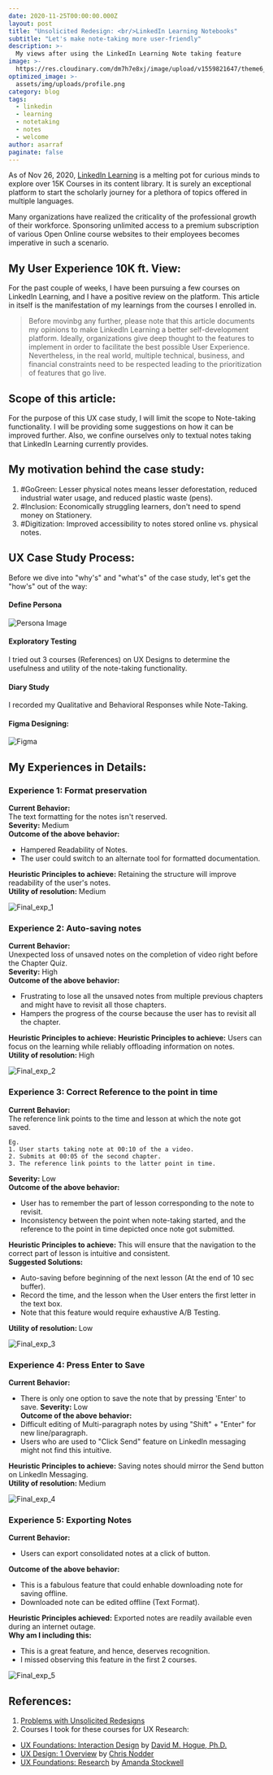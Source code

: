 ```yaml
---
date: 2020-11-25T00:00:00.000Z
layout: post
title: "Unsolicited Redesign: <br/>LinkedIn Learning Notebooks"
subtitle: "Let's make note-taking more user-friendly"
description: >-
  My views after using the LinkedIn Learning Note taking feature
image: >-
  https://res.cloudinary.com/dm7h7e8xj/image/upload/v1559821647/theme6_qeeojf.jpg
optimized_image: >-
  assets/img/uploads/profile.png
category: blog
tags:
  - linkedin
  - learning
  - notetaking
  - notes
  - welcome
author: asarraf
paginate: false
---
```

As of Nov 26, 2020, <a href="https://www.linkedin.com/learning/">LinkedIn Learning</a> is a melting pot for curious minds to explore over 15K Courses in its content library. It is surely an exceptional platform to start the scholarly journey for a plethora of topics offered in multiple languages.

Many organizations have realized the criticality of the professional growth of their workforce. Sponsoring unlimited access to a premium subscription of various Open Online course websites to their employees becomes imperative in such a scenario.

## My User Experience 10K ft. View:
For the past couple of weeks, I have been pursuing a few courses on LinkedIn Learning, and I have a positive review on the platform. This article in itself is the manifestation of my learnings from the courses I enrolled in.

> Before movinbg any further, please note that this article documents my opinions to make LinkedIn Learning a better self-development platform. Ideally, organizations give deep thought to the features to implement in order to facilitate the best possible User Experience. Nevertheless, in the real world, multiple technical, business, and financial constraints need to be respected leading to the prioritization of features that go live.

## Scope of this article:
For the purpose of this UX case study, I will limit the scope to Note-taking functionality.
I will be providing some suggestions on how it can be improved further.
Also, we confine ourselves only to textual notes taking that LinkedIn Learning currently provides.
## My motivation behind the case study:
1. #GoGreen: Lesser physical notes means lesser deforestation, reduced industrial water usage, and reduced plastic waste (pens).
2. #Inclusion: Economically struggling learners, don't need to spend money on Stationery.
3. #Digitization: Improved accessibility to notes stored online vs. physical notes.

## UX Case Study Process:
Before we dive into "why's" and "what's" of the case study, let's get the "how's" out of the way:

#### Define Persona
![Persona Image](assets/img/uploads/20201125/persona.png)
#### Exploratory Testing
I tried out 3 courses (References) on UX Designs to determine the usefulness and utility of the note-taking functionality.
#### Diary Study
I recorded my Qualitative and Behavioral Responses while Note-Taking.
#### Figma Designing:
![Figma](https://www.figma.com/file/qoAwkrOjUAIRxGBZzQNWUZ/Unsolicited-Redesign-LinkedIn-Learning-Notebooks)

## My Experiences in Details:
### Experience 1: Format preservation
<strong>Current Behavior:</strong><br/>
The text formatting for the notes isn't reserved.<br/>
<strong>Severity:</strong> Medium<br/>
<strong>Outcome of the above behavior:</strong>
* Hampered Readability of Notes.
* The user could switch to an alternate tool for formatted documentation.

<strong>Heuristic Principles to achieve:</strong> Retaining the structure will improve readability of the user's notes.<br/>
<strong>Utility of resolution: </strong>Medium

![Final_exp_1](assets/img/uploads/20201125/final_screenshots/final_exp_1.png)

### Experience 2: Auto-saving notes
<strong>Current Behavior:</strong><br/>
Unexpected loss of unsaved notes on the completion of video right before the Chapter Quiz.<br/>
<strong>Severity:</strong> High<br/>
<strong>Outcome of the above behavior:</strong>
* Frustrating to lose all the unsaved notes from multiple previous chapters and might have to revisit all those chapters.
* Hampers the progress of the course because the user has to revisit all the chapter.

<strong>Heuristic Principles to achieve:</strong> <strong>Heuristic Principles to achieve:</strong> Users can focus on the learning while reliably offloading information on notes.<br/>
<strong>Utility of resolution: </strong>High

![Final_exp_2](assets/img/uploads/20201125/final_screenshots/final_exp_2.png)

### Experience 3: Correct Reference to the point in time
<strong>Current Behavior:</strong><br/>
The reference link points to the time and lesson at which the note got saved.<br/>
```
Eg.
1. User starts taking note at 00:10 of the a video.
2. Submits at 00:05 of the second chapter.
3. The reference link points to the latter point in time.
```
<strong>Severity:</strong> Low<br/>
<strong>Outcome of the above behavior:</strong>
* User has to remember the part of lesson corresponding to the note to revisit.
* Inconsistency between the point when note-taking started, and the reference to the point in time depicted once note got submitted.

<strong>Heuristic Principles to achieve:</strong> This will ensure that the navigation to the correct part of lesson is intuitive and consistent.<br/>
<strong>Suggested Solutions:</strong>
* Auto-saving before beginning of the next lesson (At the end of 10 sec buffer).
* Record the time, and the lesson when the User enters the first letter in the text box.
* Note that this feature would require exhaustive A/B Testing.

<strong>Utility of resolution: </strong>Low

![Final_exp_3](assets/img/uploads/20201125/final_screenshots/final_exp_3.png)

### Experience 4: Press Enter to Save
<strong>Current Behavior:</strong><br/>
* There is only one option to save the note that by pressing 'Enter' to save.
<strong>Severity:</strong> Low<br/>
<strong>Outcome of the above behavior:</strong>
* Difficult editing of Multi-paragraph notes by using "Shift" + "Enter" for new line/paragraph.
* Users who are used to "Click Send" feature on LinkedIn messaging might not find this intuitive.

<strong>Heuristic Principles to achieve:</strong> Saving notes should mirror the Send button on LinkedIn Messaging.<br/>
<strong>Utility of resolution: </strong>Medium

![Final_exp_4](assets/img/uploads/20201125/final_screenshots/final_exp_4.png)

### Experience 5: Exporting Notes
<strong>Current Behavior:</strong><br/>
* Users can export consolidated notes at a click of button.

<strong>Outcome of the above behavior:</strong>
* This is a fabulous feature that could enhable downloading note for saving offline.
* Downloaded note can be edited offline (Text Format).

<strong>Heuristic Principles achieved:</strong> Exported notes are readily available even during an internet outage.<br/>
<strong>Why am I including this:</strong><br/>
* This is a great feature, and hence, deserves recognition.
* I missed observing this feature in the first 2 courses.

![Final_exp_5](assets/img/uploads/20201125/final_screenshots/final_exp_5.png)

## References:
1. <a href="https://medium.com/swlh/the-problem-with-unsolicited-redesigns-5c6d230354ed">Problems with Unsolicited Redesigns</a>
2. Courses I took for these courses for UX Research:
* <a href="https://www.linkedin.com/learning/ux-foundations-interaction-design/welcome">UX Foundations: Interaction Design</a> by <a href="https://www.linkedin.com/in/dhogue">David M. Hogue, Ph.D.</a>
* <a href="https://www.linkedin.com/learning/ux-design-1-overview-2/welcome">UX Design: 1 Overview</a> by <a href="https://www.linkedin.com/in/chrisnodder">Chris Nodder</a>
* <a href="https://www.linkedin.com/learning/ux-foundations-research/welcome">UX Foundations: Research</a> by <a href="https://www.linkedin.com/in/amandastockwell">Amanda Stockwell</a>
